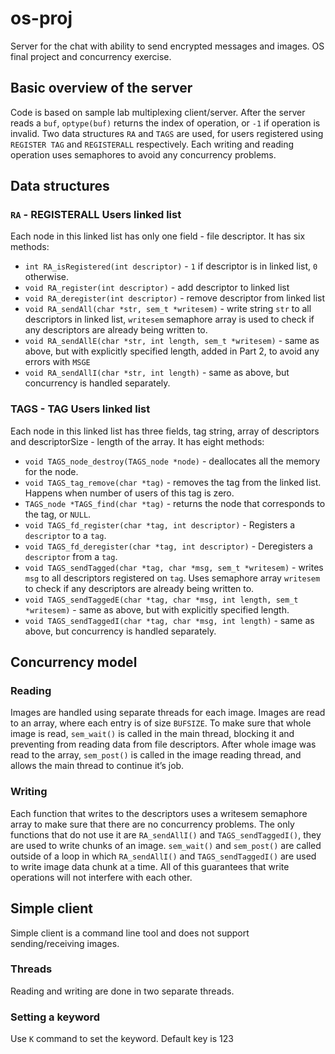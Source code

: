 # os-proj
Server for the chat with ability to send encrypted messages and images. OS final project and concurrency exercise.

## Basic overview of the server
Code is based on sample lab multiplexing client/server. After the server reads a `buf`, `optype(buf)`
returns the index of operation, or `-1` if operation is invalid. Two data structures `RA` and `TAGS` are
used, for users registered using `REGISTER TAG` and `REGISTERALL` respectively. Each writing and
reading operation uses semaphores to avoid any concurrency problems.

## Data structures
### `RA` - REGISTERALL Users linked list
Each node in this linked list has only one field - file descriptor. It has six methods:
* `int RA_isRegistered(int descriptor)` - `1` if descriptor is in linked list, `0` otherwise.
* `void RA_register(int descriptor)` - add descriptor to linked list
* `void RA_deregister(int descriptor)` - remove descriptor from linked list
* `void RA_sendAll(char *str, sem_t *writesem)` - write string `str` to all descriptors in linked list, `writesem` semaphore array is used to check if any descriptors are already being written to.
* `void RA_sendAllE(char *str, int length, sem_t *writesem)` - same as above, but with explicitly specified length, added in Part 2, to avoid any errors with `MSGE`
* `void RA_sendAllI(char *str, int length)` - same as above, but concurrency is handled separately.
### TAGS - TAG Users linked list
Each node in this linked list has three fields, tag string, array of descriptors and descriptorSize - length of the array. It has eight methods:
* `void TAGS_node_destroy(TAGS_node *node)` - deallocates all the memory for the node.
* `void TAGS_tag_remove(char *tag)` - removes the tag from the linked list. Happens when number of users of this tag is zero.
* `TAGS_node *TAGS_find(char *tag)` - returns the node that corresponds to the tag, or `NULL`.
* `void TAGS_fd_register(char *tag, int descriptor)` - Registers a `descriptor` to a `tag`.
* `void TAGS_fd_deregister(char *tag, int descriptor)` - Deregisters a `descriptor` from a `tag`.
* `void TAGS_sendTagged(char *tag, char *msg, sem_t *writesem)` - writes `msg` to all descriptors registered on `tag`. Uses semaphore array `writesem` to check if any descriptors are already being written to.
* `void TAGS_sendTaggedE(char *tag, char *msg, int length, sem_t *writesem)` - same as above, but with explicitly specified length.
* `void TAGS_sendTaggedI(char *tag, char *msg, int length)` - same as above, but concurrency is handled separately.
## Concurrency model
### Reading
Images are handled using separate threads for each image. Images are read to an array, where each entry is of size `BUFSIZE`. To make sure that whole image is read, `sem_wait()` is called in the main thread, blocking it and preventing from reading data from file descriptors. After whole image was read to the array, `sem_post()` is called in the image reading thread, and allows the main thread to continue it’s job.
### Writing
Each function that writes to the descriptors uses a writesem semaphore array to make sure that there are no concurrency problems. The only functions that do not use it are `RA_sendAllI()` and `TAGS_sendTaggedI()`, they are used to write chunks of an image. `sem_wait()` and `sem_post()` are called outside of a loop in which `RA_sendAllI()` and `TAGS_sendTaggedI()` are used to write image data chunk at a time. All of this guarantees that write operations will not interfere with each other.
## Simple client
Simple client is a command line tool and does not support sending/receiving images.
### Threads
Reading and writing are done in two separate threads.
### Setting a keyword
Use `K` command to set the keyword. Default key is 123
